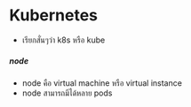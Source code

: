 # Kubernetes

- เรียกสั่นๆว่า k8s หรือ kube


##### node

- node คือ virtual machine หรือ virtual instance
- node สามารถมีได้หลาย pods
